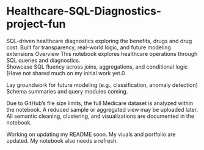 # Healthcare-SQL-Diagnostics-project-fun
SQL-driven healthcare diagnostics exploring the benefits, drugs and drug cost.  Built for transparency, real-world logic, and future modeling extensions
Overview
This notebook explores healthcare operations through SQL queries and diagnostics.  
Showcase SQL fluency across joins, aggregations, and conditional logic (Have not shared much on my initial work yet.0 


Lay groundwork for future modeling (e.g., classification, anomaly detection)
Schema summaries and query modules coming.

Due to GitHub’s file size limits, the full Medicare dataset is analyzed within the notebook. A reduced sample or aggregated view may be uploaded later. All semantic cleaning, clustering, and visualizations are documented in the notebook. 

Working on updating my README soon.  My viuals and portfolio are updated.  My notebook also needs a refresh.  
